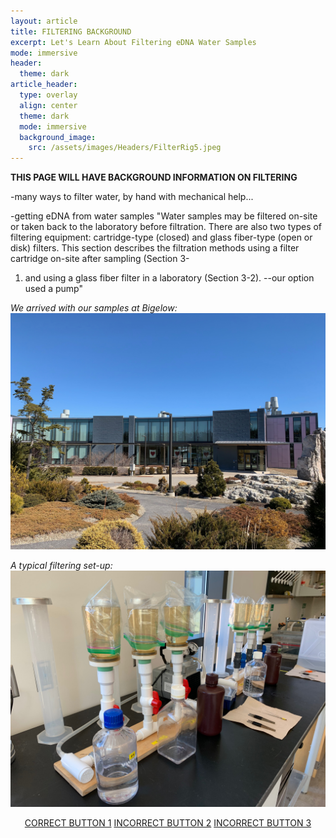 ```yaml
---
layout: article
title: FILTERING BACKGROUND
excerpt: Let's Learn About Filtering eDNA Water Samples
mode: immersive
header:
  theme: dark
article_header:
  type: overlay
  align: center
  theme: dark
  mode: immersive
  background_image:
    src: /assets/images/Headers/FilterRig5.jpeg
---
```


**THIS PAGE WILL HAVE BACKGROUND INFORMATION ON FILTERING**

-many ways to filter water, by hand with mechanical help...

-getting eDNA from water samples
"Water samples may be filtered on-site or taken back to the laboratory before filtration. There are also
two types of filtering equipment: cartridge-type (closed) and glass fiber-type (open or disk) filters.
This section describes the filtration methods using a filter cartridge on-site after sampling (Section 3-
1) and using a glass fiber filter in a laboratory (Section 3-2). --our option used a pump"


*We arrived with our samples at Bigelow:*
![Bigelow1](/assets/images/BIG-FILT/Bigelow1.jpeg) 

*A typical filtering set-up:*
![FilterRig2](/assets/images/BIG-FILT/FilterRig2.jpeg) 


<p align="center">
<a class="button button--outline-primary button--pill" href="Supplies1">CORRECT BUTTON 1</a> <a class="button button--outline-primary button--pill" href="Supplies2">INCORRECT BUTTON 2</a> <a class="button button--outline-primary button--pill" href="Supplies2">INCORRECT BUTTON 3</a></p>
